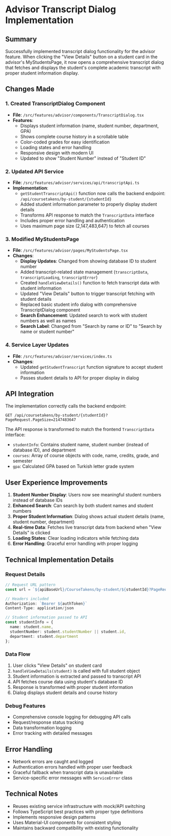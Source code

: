 # Advisor Transcript Dialog Implementation

## Summary
Successfully implemented transcript dialog functionality for the advisor feature. When clicking the "View Details" button on a student card in the advisor's MyStudentsPage, it now opens a comprehensive transcript dialog that fetches and displays the student's complete academic transcript with proper student information display.

## Changes Made

### 1. Created TranscriptDialog Component
- **File**: `/src/features/advisor/components/TranscriptDialog.tsx`
- **Features**:
  - Displays student information (name, student number, department, GPA)
  - Shows complete course history in a scrollable table
  - Color-coded grades for easy identification
  - Loading states and error handling
  - Responsive design with modern UI
  - Updated to show "Student Number" instead of "Student ID"

### 2. Updated API Service
- **File**: `/src/features/advisor/services/api/transcriptApi.ts`
- **Implementation**: 
  - `getStudentTranscriptApi()` function now calls the backend endpoint: `/api/coursetakens/by-student/{studentId}`
  - Added student information parameter to properly display student details
  - Transforms API response to match the `TranscriptData` interface
  - Includes proper error handling and authentication
  - Uses maximum page size (2,147,483,647) to fetch all courses

### 3. Modified MyStudentsPage
- **File**: `/src/features/advisor/pages/MyStudentsPage.tsx`
- **Changes**:
  - **Display Updates**: Changed from showing database ID to student number
  - Added transcript-related state management (`transcriptData`, `transcriptLoading`, `transcriptError`)
  - Created `handleViewDetails()` function to fetch transcript data with student information
  - Updated "View Details" button to trigger transcript fetching with student details
  - Replaced basic student info dialog with comprehensive TranscriptDialog component
  - **Search Enhancement**: Updated search to work with student numbers as well as names
  - **Search Label**: Changed from "Search by name or ID" to "Search by name or student number"

### 4. Service Layer Updates
- **File**: `/src/features/advisor/services/index.ts`
- **Changes**:
  - Updated `getStudentTranscript` function signature to accept student information
  - Passes student details to API for proper display in dialog

## API Integration
The implementation correctly calls the backend endpoint:
```
GET /api/coursetakens/by-student/{studentId}?PageRequest.PageSize=2147483647
```

The API response is transformed to match the frontend `TranscriptData` interface:
- `studentInfo`: Contains student name, student number (instead of database ID), and department
- `courses`: Array of course objects with code, name, credits, grade, and semester
- `gpa`: Calculated GPA based on Turkish letter grade system

## User Experience Improvements
1. **Student Number Display**: Users now see meaningful student numbers instead of database IDs
2. **Enhanced Search**: Can search by both student names and student numbers
3. **Proper Student Information**: Dialog shows actual student details (name, student number, department)
4. **Real-time Data**: Fetches live transcript data from backend when "View Details" is clicked
5. **Loading States**: Clear loading indicators while fetching data
6. **Error Handling**: Graceful error handling with proper logging

## Technical Implementation Details

### Request Details
```typescript
// Request URL pattern
const url = `${apiBaseUrl}/CourseTakens/by-student/${studentId}?PageRequest.PageSize=2147483647`;

// Headers included
Authorization: `Bearer ${authToken}`
Content-Type: application/json

// Student information passed to API
const studentInfo = {
  name: student.name,
  studentNumber: student.studentNumber || student.id,
  department: student.department
};
```

### Data Flow
1. User clicks "View Details" on student card
2. `handleViewDetails(student)` is called with full student object
3. Student information is extracted and passed to transcript API
4. API fetches course data using student's database ID
5. Response is transformed with proper student information
6. Dialog displays student details and course history

### Debug Features
- Comprehensive console logging for debugging API calls
- Request/response status tracking
- Data transformation logging
- Error tracking with detailed messages

## Error Handling
- Network errors are caught and logged
- Authentication errors handled with proper user feedback
- Graceful fallback when transcript data is unavailable
- Service-specific error messages with `ServiceError` class

## Technical Notes
- Reuses existing service infrastructure with mock/API switching
- Follows TypeScript best practices with proper type definitions
- Implements responsive design patterns
- Uses Material-UI components for consistent styling
- Maintains backward compatibility with existing functionality
